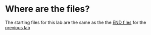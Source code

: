 # Where are the files?

The starting files for this lab are the same as the the [END files](https://github.com/microsoft/copilot-camp/tree/main/src/extend-m365-copilot/path-a-lab03-enhance-api-plugin/trey-research-lab03-END) for the [previous lab](https://microsoft.github.io/copilot-camp/pages/extend-m365-copilot/03-enhance-api-plugin/)
